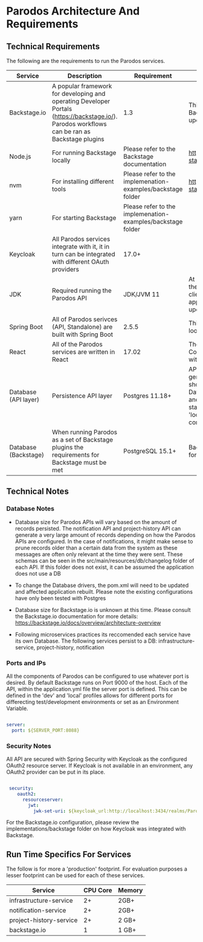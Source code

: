 # Parodos Architecture And Requirements

## Technical Requirements

The following are the requirements to run the Parodos services.

| Service      | Description | Requirement | Notes |
| ------------ | ----------- | ----------- | ----- |
| Backstage.io | A popular framework for developing and operating Developer Portals (https://backstage.io/). Parodos workflows can be ran as Backstage plugins | 1.3 | This is an old version of Backstage. There are plans to update this as time permits |
| Node.js | For running Backstage locally | Please refer to the Backstage documentation  | https://backstage.io/docs/getting-started/ |
| nvm | For installing different tools | Please refer to the implemenation-examples/backstage folder | https://backstage.io/docs/getting-started/configuration |
| yarn | For starting Backstage |  Please refer to the implemenation-examples/backstage folder | |
| Keycloak | All Parodos services integrate with it, it in turn can be integrated with different OAuth providers | 17.0+ |
| JDK | Required running the Parodos API | JDK/JVM 11 | At present JVM 11 seems to be the highest version of Java the clients running Parodos are approved to use. This can be updated on demand |
| Spring Boot | All of Parodos serivces (API, Standalone) are built with Spring Boot | 2.5.5 | This is only relevant for those looking change the Parodos code |
| React | All of the Parodos services are written in React | 17.02 | The applications makes use of the Context for State and is styled with Material UI 4.12.4  |
| Database (API layer)     | Persistence API layer | Postgres 11.18+ | APIs use JPA and Liquid base to generate schemas. In theory they should work with most popular Database by changing the driver and recompiling the code. When starting any Parodos API in the 'local' profile, an H2 database is configured for evaluations |
| Database (Backstage) | When running Parodos as a set of Backstage plugins the requirements for Backstage must be met | PostgreSQL 15.1+ | Backstage.io can also run SQLite for evaluations |

## Technical Notes

### Database Notes

- Database size for Parodos APIs will vary based on the amount of records persisted. The notification API and project-history API can generate a very large amount of records depending on how the Parodos APIs are configured. In the case of notifications, it might make sense to prune records older than a certain data from the system as these messages are often only relevant at the time they were sent. These schemas can be seen in the src/main/resources/db/changelog folder of each API. If this folder does not exist, it can be assumed the application does not use a DB

- To change the Database drivers, the pom.xml will need to be updated and affected application rebuilt. Please note the existing configurations have only been tested with Postgres

- Database size for Backstage.io is unknown at this time. Please consult the Backstage.io documentation for more details: https://backstage.io/docs/overview/architecture-overview

- Following microservices practices its reccomended each service have its own Database. The following services persist to a DB: infrastructure-service, project-history, notification

### Ports and IPs

All the components of Parodos can be configured to use whatever port is desired. By default Backstage runs on Port 9000 of the host. Each of the API, within the application.yml file the server port is defined. This can be defined in the 'dev' and 'local' profiles allows for different ports for differecting test/development environments or set as an Environment Variable.

```yaml

server:
  port: ${SERVER_PORT:8088}

```

### Security Notes

All API are secured with Spring Security with Keycloak as the configured OAuth2 resource server. If Keycloak is not available in an environment, any OAuth2 provider can be put in its place.

```yaml

 security:
    oauth2:
      resourceserver:
        jwt:
          jwk-set-uri: ${keycloak_url:http://localhost:3434/realms/Parodos/protocol/openid-connect/certs}

```

For the Backstage.io configuration, please review the implementations/backstage folder on how Keycloak was integrated with Backstage.

## Run Time Specifics For Services

The follow is for more a 'production' footprint. For evaluation purposes a lesser footprint can be used for each of these services.


| Service | CPU Core | Memory |
| --------| ---------|--------|
| infrastructure-service | 2+ | 2GB+ |
| notification-service | 2+ | 2GB+ |
| project-history-service | 2+ | 2 GB+ |
| backstage.io | 1 | 1 GB+ |
